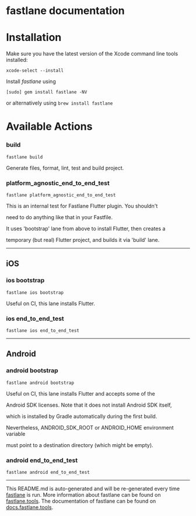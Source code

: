 fastlane documentation
================
# Installation

Make sure you have the latest version of the Xcode command line tools installed:

```
xcode-select --install
```

Install _fastlane_ using
```
[sudo] gem install fastlane -NV
```
or alternatively using `brew install fastlane`

# Available Actions
### build
```
fastlane build
```
Generate files, format, lint, test and build project.
### platform_agnostic_end_to_end_test
```
fastlane platform_agnostic_end_to_end_test
```
This is an internal test for Fastlane Flutter plugin. You shouldn't

need to do anything like that in your Fastfile.

It uses 'bootstrap' lane from above to install Flutter, then creates a

temporary (but real) Flutter project, and builds it via 'build' lane.

----

## iOS
### ios bootstrap
```
fastlane ios bootstrap
```
Useful on CI, this lane installs Flutter.
### ios end_to_end_test
```
fastlane ios end_to_end_test
```


----

## Android
### android bootstrap
```
fastlane android bootstrap
```
Useful on CI, this lane installs Flutter and accepts some of the

Android SDK licenses. Note that it does not install Android SDK itself,

which is installed by Gradle automatically during the first build.

Nevertheless, ANDROID_SDK_ROOT or ANDROID_HOME environment variable

must point to a destination directory (which might be empty).
### android end_to_end_test
```
fastlane android end_to_end_test
```


----

This README.md is auto-generated and will be re-generated every time [fastlane](https://fastlane.tools) is run.
More information about fastlane can be found on [fastlane.tools](https://fastlane.tools).
The documentation of fastlane can be found on [docs.fastlane.tools](https://docs.fastlane.tools).
